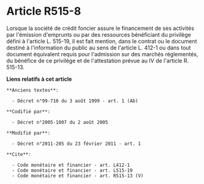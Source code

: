 # Article R515-8

Lorsque la société de crédit foncier assure le financement de ses activités par l'émission d'emprunts ou par des ressources
bénéficiant du privilège défini à l'article L. 515-19, il est fait mention, dans le contrat ou le document destiné à
l'information du public au sens de l'article L. 412-1 ou dans tout document équivalent requis pour l'admission sur des
marchés réglementés, du bénéfice de ce privilège et de l'attestation prévue au IV de l'article R. 515-13.

**Liens relatifs à cet article**

	**Anciens textes**:

	  - Décret n°99-710 du 3 août 1999 - art. 1 (Ab)

	**Codifié par**:

	  - Décret n°2005-1007 du 2 août 2005

	**Modifié par**:

	  - Décret n°2011-205 du 23 février 2011 - art. 1

	**Cite**:

	  - Code monétaire et financier - art. L412-1
	  - Code monétaire et financier - art. L515-19
	  - Code monétaire et financier - art. R515-13 (V)
